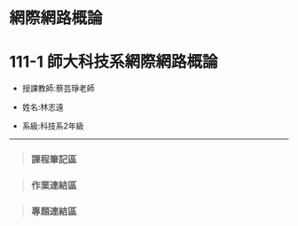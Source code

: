 # 網際網路概論

# 111-1 師大科技系網際網路概論

* 授課教師:蔡芸琤老師
> 
* 姓名:林志遠
> 
* 系級:科技系2年級
***
> ### 課程筆記區





> ### 作業連結區





> ### 專題連結區
